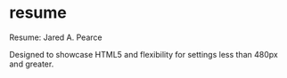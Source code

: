 resume
======

Resume: Jared A. Pearce

Designed to showcase HTML5 and flexibility for settings less than 480px and greater.
